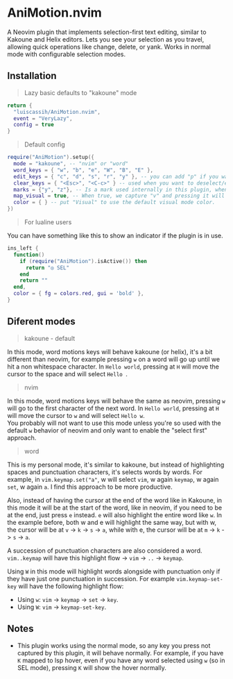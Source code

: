 # AniMotion.nvim
A Neovim plugin that implements selection-first text editing, similar to Kakoune and Helix editors. Lets you see your selection as you travel, allowing quick operations like change, delete, or yank. Works in normal mode with configurable selection modes.

## Installation
> Lazy basic defaults to "kakoune" mode
```lua
return {
  "luiscassih/AniMotion.nvim",
  event = "VeryLazy",
  config = true
}
```
> Default config
```lua
require("AniMotion").setup({
  mode = "kakoune", -- "nvim" or "word"
  word_keys = { "w", "b", "e", "W", "B", "E" },
  edit_keys = { "c", "d", "s", "r", "y" }, -- you can add "p" if you want.
  clear_keys = { "<Esc>", "<C-c>" } -- used when you want to deselect/exit from SEL mode.
  marks = {"y", "z"}, -- Is a mark used internally in this plugin, when we do a visual select when changing or deleting the highlighted word.
  map_visual = true, -- When true, we capture "v" and pressing it will enter visual mode with the plugin selection as part of the visual selection. When false, pressing "v" will exit SEL mode and the selection will be lost. You want to set to false if you have trouble with other mappings associated to "v". I recommend to try in true first.
  color = { } -- put "Visual" to use the default visual mode color.
})
```

> For lualine users

You can have something like this to show an indicator if the plugin is in use.
```lua
ins_left {
  function()
    if (require("AniMotion").isActive()) then
      return "◎ SEL"
    end
    return ""
  end,
  color = { fg = colors.red, gui = 'bold' },
}
```

## Diferent modes

> kakoune - default

In this mode, word motions keys will behave kakoune (or helix), it's a bit different than neovim, for example pressing `w` on a word will go up until we hit a non whitespace character. In `Hello world`, pressing at `H` will move the cursor to the space and will select `Hello `.

> nvim

In this mode, word motions keys will behave the same as neovim, pressing `w` will go to the first character of the next word. In `Hello world`, pressing at `H` will move the cursor to `w` and will select `Hello w`. <br/>
You probably will not want to use this mode unless you're so used with the default `w` behavior of neovim and only want to enable the "select first" approach.

> word

This is my personal mode, it's similar to kakoune, but instead of highlighting spaces and punctuation characters, it's selects words by words. For example, in `vim.keymap.set("a"`, w will select `vim`, w again `keymap`, w again `set`, w again `a`. I find this approach to be more productive.

Also, instead of having the cursor at the end of the word like in Kakoune, in this mode it will be at the start of the word, like in neovim, if you need to be at the end, just press `e` instead. `e` will also highlight the entire word like `w`. In the example before, both w and e will highlight the same way, but with w, the cursor will be at `v` -> `k` -> `s` -> `a`, while with e, the cursor will be at `m` -> `k` -> `s` -> `a`.

A succession of punctuation characters are also considered a word. `vim..keymap` will have this highlight flow -> `vim` -> `..` -> `keymap`.

Using `W` in this mode will highlight words alongside with punctuation only if they have just one punctuation in succession. For example `vim.keymap-set-key` will have the following highlight flow:
- Using `w`: `vim` -> `keymap` -> `set` -> `key`.
- Using `W`: `vim` -> `keymap-set-key`.

<!-- Also, inside quotes `'"` punctuation characters can be highlighted, for example normally in a string like `("a<")`, the punctuation `<` would not be highlighted unless it's more than one, like `a<<`, but in this mode pressing `w` when the cursor is at `(` will move and highlight `a<`, unless the string is `("aa<<<")`, on that case, `aa` and `<<<` are clear different words.  -->


## Notes
- This plugin works using the normal mode, so any key you press not captured by this plugin, it will behave normally. For example, if you have `K` mapped to lsp hover, even if you have any word selected using `w` (so in SEL mode), pressing `K` will show the hover normally.
